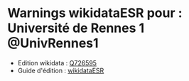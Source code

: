 Warnings wikidataESR pour : Université de Rennes 1 @UnivRennes1
================

- Edition wikidata : [Q726595](https://www.wikidata.org/wiki/Q726595)
- Guide d'édition : [wikidataESR](https://github.com/cpesr/wikidataESR/)

